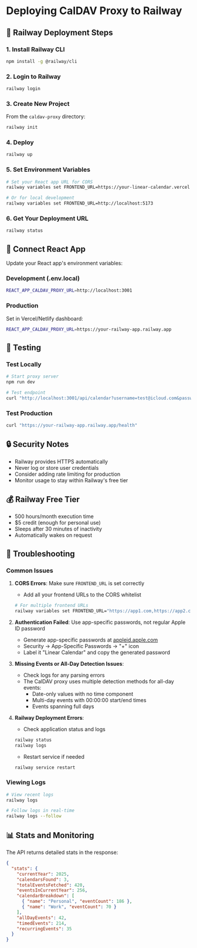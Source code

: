 # Deploying CalDAV Proxy to Railway

## 🚂 Railway Deployment Steps

### 1. Install Railway CLI

```bash
npm install -g @railway/cli
```

### 2. Login to Railway

```bash
railway login
```

### 3. Create New Project

From the `caldav-proxy` directory:

```bash
railway init
```

### 4. Deploy

```bash
railway up
```

### 5. Set Environment Variables

```bash
# Set your React app URL for CORS
railway variables set FRONTEND_URL=https://your-linear-calendar.vercel.app

# Or for local development
railway variables set FRONTEND_URL=http://localhost:5173
```

### 6. Get Your Deployment URL

```bash
railway status
```

## 🔗 Connect React App

Update your React app's environment variables:

### Development (.env.local)

```bash
REACT_APP_CALDAV_PROXY_URL=http://localhost:3001
```

### Production

Set in Vercel/Netlify dashboard:

```bash
REACT_APP_CALDAV_PROXY_URL=https://your-railway-app.railway.app
```

## 🧪 Testing

### Test Locally

```bash
# Start proxy server
npm run dev

# Test endpoint
curl "http://localhost:3001/api/calendar?username=test@icloud.com&password=test-password"
```

### Test Production

```bash
curl "https://your-railway-app.railway.app/health"
```

## 🔒 Security Notes

- Railway provides HTTPS automatically
- Never log or store user credentials
- Consider adding rate limiting for production
- Monitor usage to stay within Railway's free tier

## 💰 Railway Free Tier

- 500 hours/month execution time
- $5 credit (enough for personal use)
- Sleeps after 30 minutes of inactivity
- Automatically wakes on request

## 🐛 Troubleshooting

### Common Issues

1. **CORS Errors**: Make sure `FRONTEND_URL` is set correctly
   - Add all your frontend URLs to the CORS whitelist

   ```bash
   # For multiple frontend URLs
   railway variables set FRONTEND_URL="https://app1.com,https://app2.com"
   ```

2. **Authentication Failed**: Use app-specific passwords, not regular Apple ID password
   - Generate app-specific passwords at [appleid.apple.com](https://appleid.apple.com)
   - Security → App-Specific Passwords → "+" icon
   - Label it "Linear Calendar" and copy the generated password

3. **Missing Events or All-Day Detection Issues**:
   - Check logs for any parsing errors
   - The CalDAV proxy uses multiple detection methods for all-day events:
     - Date-only values with no time component
     - Multi-day events with 00:00:00 start/end times
     - Events spanning full days

4. **Railway Deployment Errors**:
   - Check application status and logs
   ```bash
   railway status
   railway logs
   ```

   - Restart service if needed
   ```bash
   railway service restart
   ```

### Viewing Logs

```bash
# View recent logs
railway logs

# Follow logs in real-time
railway logs --follow
```

## 📊 Stats and Monitoring

The API returns detailed stats in the response:

```json
{
  "stats": {
    "currentYear": 2025,
    "calendarsFound": 3,
    "totalEventsFetched": 420,
    "eventsInCurrentYear": 256,
    "calendarBreakdown": [
      { "name": "Personal", "eventCount": 186 },
      { "name": "Work", "eventCount": 70 }
    ],
    "allDayEvents": 42,
    "timedEvents": 214,
    "recurringEvents": 35
  }
}
```
